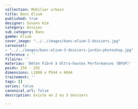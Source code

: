 ```yaml
---
collection: Mobilier urbain
title: Banc Elium
published: true
designer: Sovann Kim
category: Assises
sub_category: Banc
gamme: Elium
cover_image: "../../images/banc-elium-2-dossiers.jpg"
caroussel:
- "../../images/banc-elium-3-dossiers-jardin-photoshop.jpg"
reference : ''
filaire: ''
materiau: 'Béton Fibré à Ultra-hautes Performances (BFUP)'
poids: 256 - 291
dimensions: L1800 x P544 x H844
traitement: ''
tags: []
series: false
canonical_url: false
description: Existe en 2 ou 3 dossiers

---
```

